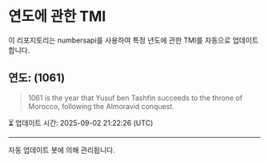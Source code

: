 
# 연도에 관한 TMI

이 리포지토리는 numbersapi를 사용하여 특정 년도에 관한 TMI를 자동으로 업데이트합니다.

## 연도: (1061)
> 1061 is the year that Yusuf ben Tashfin succeeds to the throne of Morocco, following the Almoravid conquest.

⏳ 업데이트 시간: 2025-09-02 21:22:26 (UTC)

---
자동 업데이트 봇에 의해 관리됩니다.

